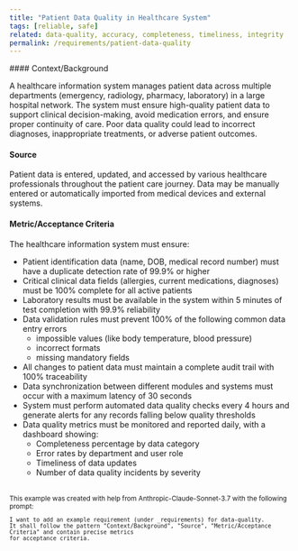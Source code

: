 ```yaml
---
title: "Patient Data Quality in Healthcare System"
tags: [reliable, safe]
related: data-quality, accuracy, completeness, timeliness, integrity
permalink: /requirements/patient-data-quality
---
```


<div class="quality-requirement" markdown="1">
#### Context/Background

A healthcare information system manages patient data across multiple departments (emergency, radiology, pharmacy, laboratory) in a large hospital network. 
The system must ensure high-quality patient data to support clinical decision-making, avoid medication errors, and ensure proper continuity of care. 
Poor data quality could lead to incorrect diagnoses, inappropriate treatments, or adverse patient outcomes.

#### Source

Patient data is entered, updated, and accessed by various healthcare professionals throughout the patient care journey. 
Data may be manually entered or automatically imported from medical devices and external systems.

#### Metric/Acceptance Criteria

The healthcare information system must ensure:

* Patient identification data (name, DOB, medical record number) must have a duplicate detection rate of 99.9% or higher
* Critical clinical data fields (allergies, current medications, diagnoses) must be 100% complete for all active patients
* Laboratory results must be available in the system within 5 minutes of test completion with 99.9% reliability
* Data validation rules must prevent 100% of the following common data entry errors 
  * impossible values (like body temperature, blood pressure) 
  * incorrect formats
  * missing mandatory fields
* All changes to patient data must maintain a complete audit trail with 100% traceability
* Data synchronization between different modules and systems must occur with a maximum latency of 30 seconds
* System must perform automated data quality checks every 4 hours and generate alerts for any records falling below quality thresholds
* Data quality metrics must be monitored and reported daily, with a dashboard showing:
  * Completeness percentage by data category
  * Error rates by department and user role
  * Timeliness of data updates
  * Number of data quality incidents by severity

</div><br>

<div markdown="1" style="font-size: smaller;">
This example was created with help from Anthropic-Claude-Sonnet-3.7 with the following prompt:

```
I want to add an example requirement (under _requirements) for data-quality. 
It shall follow the pattern "Context/Background", "Source", "Metric/Acceptance Criteria" and contain precise metrics 
for acceptance criteria.
```

</div>